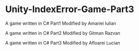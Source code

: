 # Unity-IndexError-Game-Part3
A game written in C# Part1 Modified by Amariei Iulian


A game written in C# Part2 Modified by Gitman Razvan


A game written in C# Part3 Modified by Afloarei Lucian
